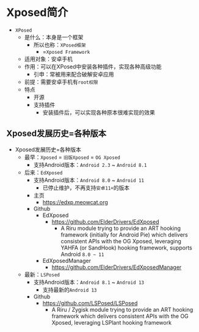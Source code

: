 # Xposed简介

* `XPosed`
  * 是什么：本身是一个框架
    * 所以也称：`XPosed框架`
      * =`Xposed Framework`
  * 适用对象：安卓手机
  * 作用：可以在XPosed中安装各种插件，实现各种高级功能
    * 引申：常被用来配合破解安卓应用
  * 前提：需要安卓手机有`root权限`
  * 特点
    * 开源
    * 支持插件
      * 安装插件后，可以实现各种原本很难实现的效果

## Xposed发展历史=各种版本

* Xposed发展历史=各种版本
  * 最早：`Xposed` = `旧版Xposed` = `OG Xposed`
    * 支持Android版本：`Android 2.3` ~ `Android 8.1`
  * 后来：`EdXposed`
    * 支持Android版本：`Android 8.0` ~ `Android 11`
      * 已停止维护，不再支持`安卓11+`的版本
    * 主页
      * https://edxp.meowcat.org
    * Github
      * EdXposed
        * https://github.com/ElderDrivers/EdXposed
          * A Riru module trying to provide an ART hooking framework (initially for Android Pie) which delivers consistent APIs with the OG Xposed, leveraging YAHFA (or SandHook) hooking framework, supports Android `8.0 ~ 11`
      * EdXposedManager
        * https://github.com/ElderDrivers/EdXposedManager
  * 最新：`LSPosed`
    * 支持Android版本：`Android 8.1` ~ `Android 13`
      * 支持最新的`Android 13`
    * Github
      * https://github.com/LSPosed/LSPosed
        * A Riru / Zygisk module trying to provide an ART hooking framework which delivers consistent APIs with the OG Xposed, leveraging LSPlant hooking framework
